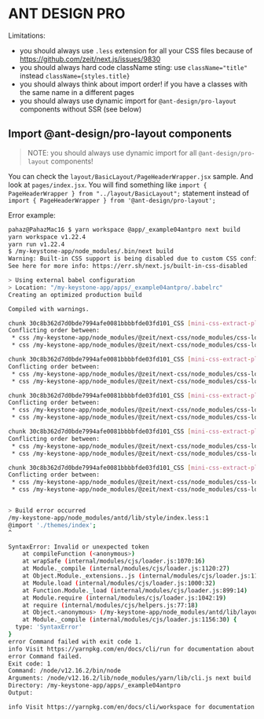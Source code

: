 # ANT DESIGN PRO #

Limitations:
 - you should always use `.less` extension for all your CSS files because of https://github.com/zeit/next.js/issues/9830
 - you should always hard code className sting: use `className="title"` instead `className={styles.title}`
 - you should always think about import order! if you have a classes with the same name in a different pages
 - you should always use dynamic import for `@ant-design/pro-layout` components without SSR (see below)

## Import @ant-design/pro-layout components ##

> NOTE: you should always use dynamic import for all `@ant-design/pro-layout` components!

You can check the `layout/BasicLayout/PageHeaderWrapper.jsx` sample. 
And look at `pages/index.jsx`. You will find something like `import { PageHeaderWrapper } from "../layout/BasicLayout";` 
statement instead of `import { PageHeaderWrapper } from '@ant-design/pro-layout';`

Error example:

```bash
pahaz@PahazMac16 $ yarn workspace @app/_example04antpro next build
yarn workspace v1.22.4
yarn run v1.22.4
$ /my-keystone-app/node_modules/.bin/next build
Warning: Built-in CSS support is being disabled due to custom CSS configuration being detected.
See here for more info: https://err.sh/next.js/built-in-css-disabled

> Using external babel configuration
> Location: "/my-keystone-app/apps/_example04antpro/.babelrc"
Creating an optimized production build  

Compiled with warnings.

chunk 30c8b362d7d0bde7994afe0081bbbbfde03fd101_CSS [mini-css-extract-plugin]
Conflicting order between:
 * css /my-keystone-app/node_modules/@zeit/next-css/node_modules/css-loader??ref--5-1!/my-keystone-app/node_modules/less-loader/dist/cjs.js??ref--5-2!/my-keystone-app/node_modules/antd/lib/spin/style/index.less
 * css /my-keystone-app/node_modules/@zeit/next-css/node_modules/css-loader??ref--5-1!/my-keystone-app/node_modules/less-loader/dist/cjs.js??ref--5-2!/my-keystone-app/node_modules/antd/lib/tooltip/style/index.less

chunk 30c8b362d7d0bde7994afe0081bbbbfde03fd101_CSS [mini-css-extract-plugin]
Conflicting order between:
 * css /my-keystone-app/node_modules/@zeit/next-css/node_modules/css-loader??ref--5-1!/my-keystone-app/node_modules/less-loader/dist/cjs.js??ref--5-2!./layout/BasicLayout/BasicLayout.less
 * css /my-keystone-app/node_modules/@zeit/next-css/node_modules/css-loader??ref--5-1!/my-keystone-app/node_modules/less-loader/dist/cjs.js??ref--5-2!/my-keystone-app/node_modules/antd/lib/tooltip/style/index.less

chunk 30c8b362d7d0bde7994afe0081bbbbfde03fd101_CSS [mini-css-extract-plugin]
Conflicting order between:
 * css /my-keystone-app/node_modules/@zeit/next-css/node_modules/css-loader??ref--5-1!/my-keystone-app/node_modules/less-loader/dist/cjs.js??ref--5-2!/my-keystone-app/node_modules/antd/lib/dropdown/style/index.less
 * css /my-keystone-app/node_modules/@zeit/next-css/node_modules/css-loader??ref--5-1!/my-keystone-app/node_modules/less-loader/dist/cjs.js??ref--5-2!/my-keystone-app/node_modules/antd/lib/tooltip/style/index.less

chunk 30c8b362d7d0bde7994afe0081bbbbfde03fd101_CSS [mini-css-extract-plugin]
Conflicting order between:
 * css /my-keystone-app/node_modules/@zeit/next-css/node_modules/css-loader??ref--5-1!/my-keystone-app/node_modules/less-loader/dist/cjs.js??ref--5-2!/my-keystone-app/node_modules/antd/lib/avatar/style/index.less
 * css /my-keystone-app/node_modules/@zeit/next-css/node_modules/css-loader??ref--5-1!/my-keystone-app/node_modules/less-loader/dist/cjs.js??ref--5-2!/my-keystone-app/node_modules/antd/lib/tooltip/style/index.less

chunk 30c8b362d7d0bde7994afe0081bbbbfde03fd101_CSS [mini-css-extract-plugin]
Conflicting order between:
 * css /my-keystone-app/node_modules/@zeit/next-css/node_modules/css-loader??ref--5-1!/my-keystone-app/node_modules/less-loader/dist/cjs.js??ref--5-2!/my-keystone-app/node_modules/antd/lib/menu/style/index.less
 * css /my-keystone-app/node_modules/@zeit/next-css/node_modules/css-loader??ref--5-1!/my-keystone-app/node_modules/less-loader/dist/cjs.js??ref--5-2!/my-keystone-app/node_modules/antd/lib/tooltip/style/index.less


> Build error occurred
/my-keystone-app/node_modules/antd/lib/style/index.less:1
@import './themes/index';
^

SyntaxError: Invalid or unexpected token
    at compileFunction (<anonymous>)
    at wrapSafe (internal/modules/cjs/loader.js:1070:16)
    at Module._compile (internal/modules/cjs/loader.js:1120:27)
    at Object.Module._extensions..js (internal/modules/cjs/loader.js:1176:10)
    at Module.load (internal/modules/cjs/loader.js:1000:32)
    at Function.Module._load (internal/modules/cjs/loader.js:899:14)
    at Module.require (internal/modules/cjs/loader.js:1042:19)
    at require (internal/modules/cjs/helpers.js:77:18)
    at Object.<anonymous> (/my-keystone-app/node_modules/antd/lib/layout/style/index.js:3:1)
    at Module._compile (internal/modules/cjs/loader.js:1156:30) {
  type: 'SyntaxError'
}
error Command failed with exit code 1.
info Visit https://yarnpkg.com/en/docs/cli/run for documentation about this command.
error Command failed.
Exit code: 1
Command: /node/v12.16.2/bin/node
Arguments: /node/v12.16.2/lib/node_modules/yarn/lib/cli.js next build
Directory: /my-keystone-app/apps/_example04antpro
Output:

info Visit https://yarnpkg.com/en/docs/cli/workspace for documentation about this command.
```
